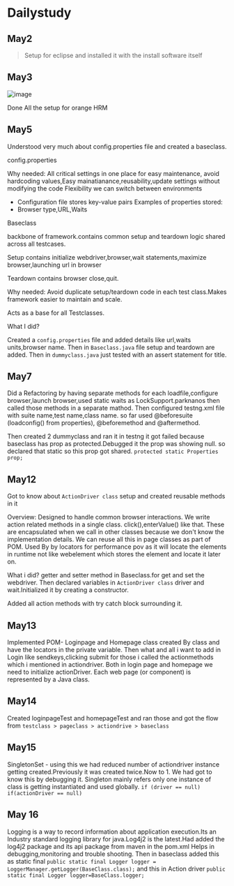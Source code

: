 # Dailystudy
## May2 
> Setup for eclipse and installed it with the install software itself

## May3  
![image](https://github.com/user-attachments/assets/8e8d2daa-8971-4176-94e9-901fbaf08e8c)

Done All the setup for orange HRM

## May5

Understood very much about config.properties file and created a baseclass.

config.properties

Why needed: All critical settings in one place for easy maintenance, avoid hardcoding values,Easy mainatianance,reusability,update settings without modifying the code
Flexibility we can switch between environments
- Configuration file stores key-value pairs
Examples of properties stored:
- Browser type,URL,Waits

Baseclass

backbone of framework.contains common setup and teardown logic shared across all testcases.

Setup contains initialize webdriver,browser,wait statements,maximize browser,launching url in browser

Teardown contains browser close,quit.

Why needed: Avoid duplicate setup/teardown code in each test class.Makes framework easier to maintain and scale.

Acts as a base for all Testclasses.

What I did?

Created a ```config.properties``` file and added details like url,waits units,browser name.
Then in ```Baseclass.java``` file setup and teardown are added.
Then in ```dummyclass.java``` just tested with an assert statement for title.

## May7

Did a Refactoring by having separate methods for each loadfile,configure browser,launch browser,used static waits as LockSupport.parknanos then called those methods in a separate mathod.
Then configured testng.xml file with suite name,test name,class name.
so far used @beforesuite (loadconfig() from properties), @beforemethod and @aftermethod.

Then created 2 dummyclass and ran it in testng it got failed because baseclass has prop as protected.Debugged it the prop was showing null. so declared that static so this prop got shared.
```protected static Properties prop;```

## May12

Got to know about ```ActionDriver class``` setup and created reusable methods in it 

Overview: Designed to handle common browser interactions. We write action related methods in a single class.
click(),enterValue() like that. These are encapsulated when we call in other classes because we don't know the implementation details.
We can reuse all this in page classes as part of POM. Used By by locators for performance pov as it will locate the elements in runtime not like webelement which stores the element and locate it later on.

What i did? getter and setter method in Baseclass.for get and set the webdriver.
Then declared variables in ```ActionDriver class``` driver and wait.Initialized it by creating a constructor.

Added all action methods with try catch block surrounding it.

## May13

Implemented POM- Loginpage and Homepage class
created By class and have the locators in the private variable.
Then what and all i want to add in Login like sendkeys,clicking submit for those i called the actionmethods which i mentioned in actiondriver.
Both in login page and homepage we need to initialize actionDriver.
Each web page (or component) is represented by a Java class.

## May14

Created loginpageTest and homepageTest and ran those and got the flow from ```testclass > pageclass > actiondrive > baseclass```

## May15

SingletonSet - using this we had reduced number of actiondriver instance getting created.Previously it was created twice.Now to 1.
We had got to know this by debugging it.
Singleton mainly refers only one instance of class is getting instantiated and used globally.
```if (driver == null)```
```if(actionDriver == null)```
## May 16
Logging is a way to record information about application execution.Its an Industry standard logging library for java.Log4j2 is the latest.Had added the log4j2 package and its api package from maven in the pom.xml
Helps in debugging,monitoring and trouble shooting.
Then in baseclass added this as static final ```public static final Logger logger = LoggerManager.getLogger(BaseClass.class);```
and this in Action driver ```public static final Logger logger=BaseClass.logger;```
